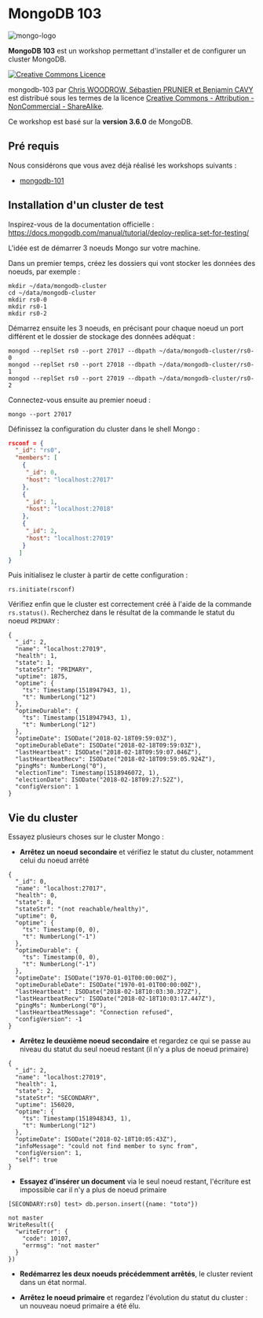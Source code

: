 # MongoDB 103

![mongo-logo](https://upload.wikimedia.org/wikipedia/en/thumb/4/45/MongoDB-Logo.svg/300px-MongoDB-Logo.svg.png)

**MongoDB 103** est un workshop permettant d'installer et de configurer un cluster MongoDB.

<a rel="license" href="http://creativecommons.org/licenses/by-nc-sa/4.0/"><img alt="Creative Commons Licence" style="border-width:0" src="https://i.creativecommons.org/l/by-nc-sa/4.0/88x31.png" /></a>

<span xmlns:dct="http://purl.org/dc/terms/" property="dct:title">mongodb-103</span> par <a xmlns:cc="http://creativecommons.org/ns#" href="https://github.com/nosql-bootcamp/mongodb-103" property="cc:attributionName" rel="cc:attributionURL">Chris WOODROW, Sébastien PRUNIER et Benjamin CAVY</a> est distribué sous les termes de la licence <a rel="license" href="http://creativecommons.org/licenses/by-nc-sa/4.0/">Creative Commons - Attribution - NonCommercial - ShareAlike</a>.

Ce workshop est basé sur la **version 3.6.0** de MongoDB.

## Pré requis

Nous considérons que vous avez déjà réalisé les workshops suivants :

* [mongodb-101](https://github.com/nosql-bootcamp/mongodb-101)

## Installation d'un cluster de test

Inspirez-vous de la documentation officielle : https://docs.mongodb.com/manual/tutorial/deploy-replica-set-for-testing/

L'idée est de démarrer 3 noeuds Mongo sur votre machine.

Dans un premier temps, créez les dossiers qui vont stocker les données des noeuds, par exemple : 

```
mkdir ~/data/mongodb-cluster
cd ~/data/mongodb-cluster
mkdir rs0-0
mkdir rs0-1
mkdir rs0-2
```

Démarrez ensuite les 3 noeuds, en précisant pour chaque noeud un port différent et le dossier de stockage des données adéquat :

```
mongod --replSet rs0 --port 27017 --dbpath ~/data/mongodb-cluster/rs0-0
mongod --replSet rs0 --port 27018 --dbpath ~/data/mongodb-cluster/rs0-1
mongod --replSet rs0 --port 27019 --dbpath ~/data/mongodb-cluster/rs0-2
```

Connectez-vous ensuite au premier noeud : 

```
mongo --port 27017
```

Définissez la configuration du cluster dans le shell Mongo : 

```json
rsconf = {
  "_id": "rs0",
  "members": [
    {
     "_id": 0,
     "host": "localhost:27017"
    },
    {
     "_id": 1,
     "host": "localhost:27018"
    },
    {
     "_id": 2,
     "host": "localhost:27019"
    }
   ]
}
```

Puis initialisez le cluster à partir de cette configuration : 

```
rs.initiate(rsconf)
```

Vérifiez enfin que le cluster est correctement créé à l'aide de la commande `rs.status()`. Recherchez dans le résultat de la commande le statut du noeud `PRIMARY` :

```
{
  "_id": 2,
  "name": "localhost:27019",
  "health": 1,
  "state": 1,
  "stateStr": "PRIMARY",
  "uptime": 1875,
  "optime": {
    "ts": Timestamp(1518947943, 1),
    "t": NumberLong("12")
  },
  "optimeDurable": {
    "ts": Timestamp(1518947943, 1),
    "t": NumberLong("12")
  },
  "optimeDate": ISODate("2018-02-18T09:59:03Z"),
  "optimeDurableDate": ISODate("2018-02-18T09:59:03Z"),
  "lastHeartbeat": ISODate("2018-02-18T09:59:07.046Z"),
  "lastHeartbeatRecv": ISODate("2018-02-18T09:59:05.924Z"),
  "pingMs": NumberLong("0"),
  "electionTime": Timestamp(1518946072, 1),
  "electionDate": ISODate("2018-02-18T09:27:52Z"),
  "configVersion": 1
}
```

## Vie du cluster

Essayez plusieurs choses sur le cluster Mongo :

* **Arrêtez un noeud secondaire** et vérifiez le statut du cluster, notamment celui du noeud arrêté

```
{
  "_id": 0,
  "name": "localhost:27017",
  "health": 0,
  "state": 8,
  "stateStr": "(not reachable/healthy)",
  "uptime": 0,
  "optime": {
    "ts": Timestamp(0, 0),
    "t": NumberLong("-1")
  },
  "optimeDurable": {
    "ts": Timestamp(0, 0),
    "t": NumberLong("-1")
  },
  "optimeDate": ISODate("1970-01-01T00:00:00Z"),
  "optimeDurableDate": ISODate("1970-01-01T00:00:00Z"),
  "lastHeartbeat": ISODate("2018-02-18T10:03:30.372Z"),
  "lastHeartbeatRecv": ISODate("2018-02-18T10:03:17.447Z"),
  "pingMs": NumberLong("0"),
  "lastHeartbeatMessage": "Connection refused",
  "configVersion": -1
}
```

* **Arrêtez le deuxième noeud secondaire** et regardez ce qui se passe au niveau du statut du seul noeud restant (il n'y a plus de noeud primaire)

```
{
  "_id": 2,
  "name": "localhost:27019",
  "health": 1,
  "state": 2,
  "stateStr": "SECONDARY",
  "uptime": 156020,
  "optime": {
    "ts": Timestamp(1518948343, 1),
    "t": NumberLong("12")
  },
  "optimeDate": ISODate("2018-02-18T10:05:43Z"),
  "infoMessage": "could not find member to sync from",
  "configVersion": 1,
  "self": true
}
```

* **Essayez d'insérer un document** via le seul noeud restant, l'écriture est impossible car il n'y a plus de noeud primaire

```
[SECONDARY:rs0] test> db.person.insert({name: "toto"})

not master
WriteResult({
  "writeError": {
    "code": 10107,
    "errmsg": "not master"
  }
})
```

* **Redémarrez les deux noeuds précédemment arrêtés**, le cluster revient dans un état normal.

* **Arrêtez le noeud primaire** et regardez l'évolution du statut du cluster : un nouveau noeud primaire a été élu.
